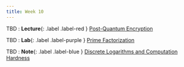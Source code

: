 ```yaml
---
title: Week 10
---
```


TBD
: **Lecture**{: .label .label-red } [Post-Quantum Encryption](#)

TBD 
: **Lab**{: .label .label-purple } [Prime Factorization](#)

TBD 
: **Note**{: .label .label-blue } [Discrete Logarithms and Computation Hardness](#)
